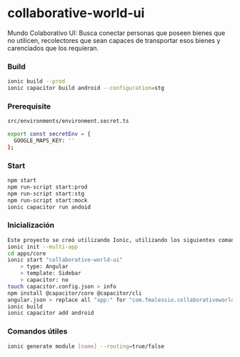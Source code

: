 # collaborative-world-ui
Mundo Colaborativo UI: Busca conectar personas que poseen bienes que no utilicen, recolectores que sean capaces de transportar esos bienes y carenciados que los requieran.

### Build
```bash
ionic build --prod
ionic capacitor build android --configuration=stg
```

### Prerequisite
```bash
src/environments/environment.secret.ts

export const secretEnv = {
  GOOGLE_MAPS_KEY: ''
};
```
### Start
```bash
npm start
npm run-script start:prod
npm run-script start:stg
npm run-script start:mock
ionic capacitor run andoid
```

### Inicialización
```bash
Este proyecto se creó utilizando Ionic, utilizando los siguientes comandos:
ionic init --multi-app
cd apps/core
ionic start "collaborative-world-ui"
    > type: Angular
    > template: Sidebar
    > capacitor: no
touch capacitor.config.json > info
npm install @capacitor/core @capacitor/cli
angular.json > replace all "app:" for "com.fmalessio.collaborativeworld.ui:"
ionic build
ionic capacitor add android
```

### Comandos útiles
```bash
ionic generate module [name] --routing=true/false
```